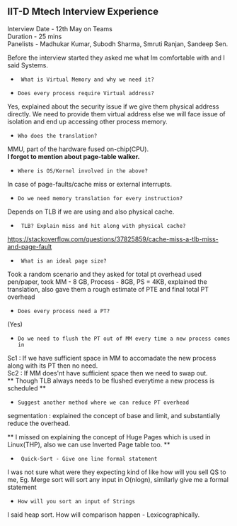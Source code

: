 ## IIT-D Mtech Interview Experience


Interview Date - 12th May on Teams <br />
Duration - 25 mins <br />
Panelists - Madhukar Kumar, Subodh Sharma, Smruti Ranjan, Sandeep Sen. <br />


Before the interview started they asked me what Im comfortable with and I said Systems.

- ``` What is Virtual Memory and why we need it?``` 

- ```Does every process require Virtual address?``` 

Yes, explained about the security issue if we give them physical address directly. We need to provide them virtual address else we will face issue of isolation and end up accessing other process memory.

-  ```Who does the translation?``` 

MMU, part of the hardware fused on-chip(CPU). <br />
**I forgot to mention about page-table walker.**

- ```Where is OS/Kernel involved in the above? ```

In case of page-faults/cache miss or external interrupts.

-  ```Do we need memory translation for every instruction?``` 

Depends on TLB if we are using and also physical cache.

- ``` TLB? Explain miss and hit along with physical cache?```

https://stackoverflow.com/questions/37825859/cache-miss-a-tlb-miss-and-page-fault

- ``` What is an ideal page size?```

Took a random scenario and they asked for total pt overhead used pen/paper, took MM - 8 GB, Process - 8GB, PS = 4KB, explained the translation, also gave them a rough estimate of PTE and final total PT overhead

-  ```Does every process need a PT?```
 
 (Yes)
 
-  ```Do we need to flush the PT out of MM every time a new process comes in``` 

Sc1 : If we have sufficient space in MM to accomadate the new process along with its PT then no need. <br />
Sc2 : If MM does'nt have sufficient space then we need to swap out. <br />
** Though TLB always needs to be flushed everytime a new process is scheduled **

- ```Suggest another method where we can reduce PT overhead```

segmentation : explained the concept of base and limit, and substantially reduce the overhead. <br />

** I missed on explaining the concept of Huge Pages which is used in Linux(THP), also we can use Inverted Page table too. **

- ``` Quick-Sort - Give one line formal statement```
 
 I was not sure what were they expecting kind of like how will you sell QS to me, Eg. Merge sort will sort any input in O(nlogn), similarly give me a formal statement 
 
-  ```How will you sort an input of Strings``` 

 I said heap sort. How will comparison happen - Lexicographically.
